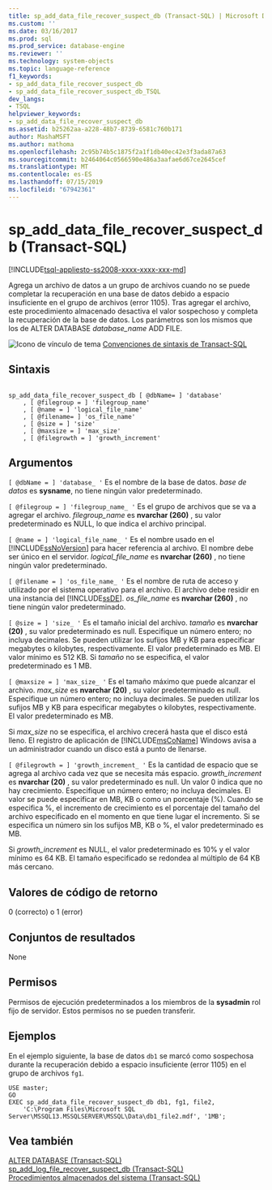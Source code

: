 ```yaml
---
title: sp_add_data_file_recover_suspect_db (Transact-SQL) | Microsoft Docs
ms.custom: ''
ms.date: 03/16/2017
ms.prod: sql
ms.prod_service: database-engine
ms.reviewer: ''
ms.technology: system-objects
ms.topic: language-reference
f1_keywords:
- sp_add_data_file_recover_suspect_db
- sp_add_data_file_recover_suspect_db_TSQL
dev_langs:
- TSQL
helpviewer_keywords:
- sp_add_data_file_recover_suspect_db
ms.assetid: b25262aa-a228-48b7-8739-6581c760b171
author: MashaMSFT
ms.author: mathoma
ms.openlocfilehash: 2c95b74b5c1875f2a1f1db40ec42e3f3ada87a63
ms.sourcegitcommit: b2464064c0566590e486a3aafae6d67ce2645cef
ms.translationtype: MT
ms.contentlocale: es-ES
ms.lasthandoff: 07/15/2019
ms.locfileid: "67942361"
---
```

# <a name="spadddatafilerecoversuspectdb-transact-sql"></a>sp_add_data_file_recover_suspect_db (Transact-SQL)
[!INCLUDE[tsql-appliesto-ss2008-xxxx-xxxx-xxx-md](../../includes/tsql-appliesto-ss2008-xxxx-xxxx-xxx-md.md)]

  Agrega un archivo de datos a un grupo de archivos cuando no se puede completar la recuperación en una base de datos debido a espacio insuficiente en el grupo de archivos (error 1105). Tras agregar el archivo, este procedimiento almacenado desactiva el valor sospechoso y completa la recuperación de la base de datos. Los parámetros son los mismos que los de ALTER DATABASE *database_name* ADD FILE.  
  
 ![Icono de vínculo de tema](../../database-engine/configure-windows/media/topic-link.gif "Icono de vínculo de tema") [Convenciones de sintaxis de Transact-SQL](../../t-sql/language-elements/transact-sql-syntax-conventions-transact-sql.md)  
  
## <a name="syntax"></a>Sintaxis  
  
```  
  
sp_add_data_file_recover_suspect_db [ @dbName= ] 'database'   
    , [ @filegroup = ] 'filegroup_name'   
    , [ @name = ] 'logical_file_name'   
    , [ @filename= ] 'os_file_name'   
    , [ @size = ] 'size'   
    , [ @maxsize = ] 'max_size'   
    , [ @filegrowth = ] 'growth_increment'  
```  
  
## <a name="arguments"></a>Argumentos  
`[ @dbName = ] 'database_ '` Es el nombre de la base de datos. *base de datos* es **sysname**, no tiene ningún valor predeterminado.  
  
`[ @filegroup = ] 'filegroup_name_ '` Es el grupo de archivos que se va a agregar el archivo. *filegroup_name* es **nvarchar (260)** , su valor predeterminado es NULL, lo que indica el archivo principal.  
  
`[ @name = ] 'logical_file_name_ '` Es el nombre usado en el [!INCLUDE[ssNoVersion](../../includes/ssnoversion-md.md)] para hacer referencia al archivo. El nombre debe ser único en el servidor. *logical_file_name* es **nvarchar (260)** , no tiene ningún valor predeterminado.  
  
`[ @filename = ] 'os_file_name_ '` Es el nombre de ruta de acceso y utilizado por el sistema operativo para el archivo. El archivo debe residir en una instancia del [!INCLUDE[ssDE](../../includes/ssde-md.md)]. *os_file_name* es **nvarchar (260)** , no tiene ningún valor predeterminado.  
  
`[ @size = ] 'size_ '` Es el tamaño inicial del archivo. *tamaño* es **nvarchar (20)** , su valor predeterminado es null. Especifique un número entero; no incluya decimales. Se pueden utilizar los sufijos MB y KB para especificar megabytes o kilobytes, respectivamente. El valor predeterminado es MB. El valor mínimo es 512 KB. Si *tamaño* no se especifica, el valor predeterminado es 1 MB.  
  
`[ @maxsize = ] 'max_size_ '` Es el tamaño máximo que puede alcanzar el archivo. *max_size* es **nvarchar (20)** , su valor predeterminado es null. Especifique un número entero; no incluya decimales. Se pueden utilizar los sufijos MB y KB para especificar megabytes o kilobytes, respectivamente. El valor predeterminado es MB.  
  
 Si *max_size* no se especifica, el archivo crecerá hasta que el disco está lleno. El registro de aplicación de [!INCLUDE[msCoName](../../includes/msconame-md.md)] Windows avisa a un administrador cuando un disco está a punto de llenarse.  
  
`[ @filegrowth = ] 'growth_increment_ '` Es la cantidad de espacio que se agrega al archivo cada vez que se necesita más espacio. *growth_increment* es **nvarchar (20)** , su valor predeterminado es null. Un valor 0 indica que no hay crecimiento. Especifique un número entero; no incluya decimales. El valor se puede especificar en MB, KB o como un porcentaje (%). Cuando se especifica %, el incremento de crecimiento es el porcentaje del tamaño del archivo especificado en el momento en que tiene lugar el incremento. Si se especifica un número sin los sufijos MB, KB o %, el valor predeterminado es MB.  
  
 Si *growth_increment* es NULL, el valor predeterminado es 10% y el valor mínimo es 64 KB. El tamaño especificado se redondea al múltiplo de 64 KB más cercano.  
  
## <a name="return-code-values"></a>Valores de código de retorno  
 0 (correcto) o 1 (error)  
  
## <a name="result-sets"></a>Conjuntos de resultados  
 None  
  
## <a name="permissions"></a>Permisos  
 Permisos de ejecución predeterminados a los miembros de la **sysadmin** rol fijo de servidor. Estos permisos no se pueden transferir.  
  
## <a name="examples"></a>Ejemplos  
 En el ejemplo siguiente, la base de datos `db1` se marcó como sospechosa durante la recuperación debido a espacio insuficiente (error 1105) en el grupo de archivos `fg1`.  
  
```  
USE master;  
GO  
EXEC sp_add_data_file_recover_suspect_db db1, fg1, file2,  
    'C:\Program Files\Microsoft SQL Server\MSSQL13.MSSQLSERVER\MSSQL\Data\db1_file2.mdf', '1MB';  
```  
  
## <a name="see-also"></a>Vea también  
 [ALTER DATABASE &#40;Transact-SQL&#41;](../../t-sql/statements/alter-database-transact-sql.md)   
 [sp_add_log_file_recover_suspect_db &#40;Transact-SQL&#41;](../../relational-databases/system-stored-procedures/sp-add-log-file-recover-suspect-db-transact-sql.md)   
 [Procedimientos almacenados del sistema &#40;Transact-SQL&#41;](../../relational-databases/system-stored-procedures/system-stored-procedures-transact-sql.md)  
  
  
